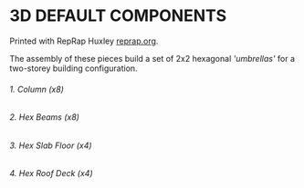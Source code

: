 # 3D DEFAULT COMPONENTS

Printed with RepRap Huxley [reprap.org](http://reprap.org/wiki/Huxley "reprap.org"). 

The assembly of these pieces build a set of 2x2 hexagonal *'umbrellas'* for a two-storey building configuration.

###### 1. Column (x8)
###### 2. Hex Beams (x8)
###### 3. Hex Slab Floor (x4)
###### 4. Hex Roof Deck (x4)